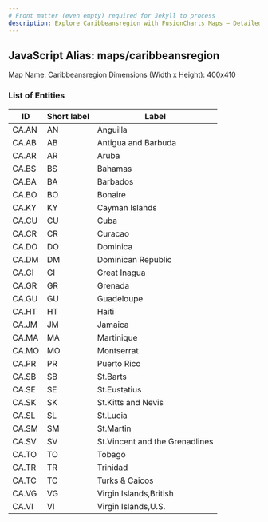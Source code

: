 ```yaml
---
# Front matter (even empty) required for Jekyll to process
description: Explore Caribbeansregion with FusionCharts Maps – Detailed features for seamless integration. Try now & enhance your data visualization today! 
---
```


## JavaScript Alias: maps/caribbeansregion

Map Name: Caribbeansregion
Dimensions (Width x Height): 400x410





### List of Entities

ID | Short label | Label
---|---|---|
CA.AN|AN|Anguilla
CA.AB|AB|Antigua and Barbuda
CA.AR|AR|Aruba
CA.BS|BS|Bahamas
CA.BA|BA|Barbados
CA.BO|BO|Bonaire
CA.KY|KY|Cayman Islands
CA.CU|CU|Cuba
CA.CR|CR|Curacao
CA.DO|DO|Dominica
CA.DM|DM|Dominican Republic
CA.GI|GI|Great Inagua
CA.GR|GR|Grenada
CA.GU|GU|Guadeloupe
CA.HT|HT|Haiti
CA.JM|JM|Jamaica
CA.MA|MA|Martinique
CA.MO|MO|Montserrat
CA.PR|PR|Puerto Rico
CA.SB|SB|St.Barts
CA.SE|SE|St.Eustatius
CA.SK|SK|St.Kitts and Nevis
CA.SL|SL|St.Lucia
CA.SM|SM|St.Martin
CA.SV|SV|St.Vincent and the Grenadlines
CA.TO|TO|Tobago
CA.TR|TR|Trinidad
CA.TC|TC|Turks & Caicos
CA.VG|VG|Virgin Islands,British
CA.VI|VI|Virgin Islands,U.S.

